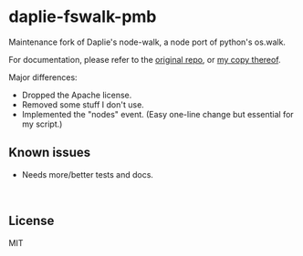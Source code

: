 ﻿
<!--#echo json="package.json" key="name" underline="=" -->
daplie-fswalk-pmb
=================
<!--/#echo -->

<!--#echo json="package.json" key="description" -->
Maintenance fork of Daplie&#39;s node-walk, a node port of python&#39;s
os.walk.
<!--/#echo -->

For documentation, please refer to the [original repo][orig-repo],
or [my copy thereof][repo-mirror].

Major differences:
  * Dropped the Apache license.
  * Removed some stuff I don't use.
  * Implemented the "nodes" event.
    (Easy one-line change but essential for my script.)


Known issues
------------

* Needs more/better tests and docs.




&nbsp;

  [orig-repo]: https://git.daplie.com/Daplie/node-walk
  [repo-mirror]: https://github.com/mk-pmb/node-walk-daplie

License
-------
<!--#echo json="package.json" key=".license" -->
MIT
<!--/#echo -->
